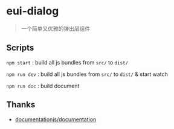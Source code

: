 # eui-dialog

> 一个简单又优雅的弹出层组件

## Scripts

`npm start` : build all js bundles from `src/` to `dist/`

`npm run dev` : build all js bundles from `src/` to `dist/` & start watch

`npm run doc` : build document


## Thanks

- [documentationjs/documentation](https://github.com/documentationjs/documentation)
